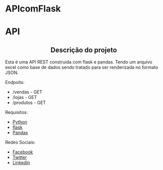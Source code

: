 # APIcomFlask

<h1>API</h1>

<h2 style="text-align: center;">Descrição do projeto</h2>

<p>Esta é uma API REST construida com flask e pandas. Tendo um arquivo excel como base de dados sendo tratado para ser renderizada no formato JSON.</p>

Endpoits:

- /vendas - GET
- /lojas - GET
- /produtos - GET

Requisitos:

- [Python](https://www.python.org/)
- [flask](https://flask.palletsprojects.com/en/2.1.x/)
- [Pandas](https://pandas.pydata.org/docs/index.html)

Redes Sociais:

- [Facebook](https://www.facebook.com/otecnicoeminfo/)
- [Twitter](https://twitter.com/otecnicoeminfo)
- [Linkedin](https://www.linkedin.com/in/matheusantunesrodrigeus/)
